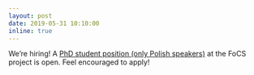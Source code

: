```yaml
---
layout: post
date: 2019-05-31 10:10:00
inline: true
---
```


We’re hiring! A [PhD student position (only Polish speakers)](https://ijp.pan.pl/wp-content/uploads/2019/05/doc20190530130120.pdf) at the FoCS project is open. Feel encouraged to apply!
